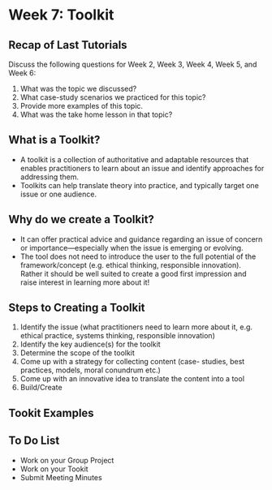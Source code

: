 # Week 7: Toolkit

## Recap of Last Tutorials

Discuss the following questions for Week 2, Week 3, Week 4, Week 5, and Week 6:

1. What was the topic we discussed?
2. What case-study scenarios we practiced for this topic?
3. Provide more examples of this topic.
4. What was the take home lesson in that topic?

## What is a Toolkit?

* A toolkit is a collection of authoritative and adaptable resources that enables practitioners to learn about an issue and identify approaches for addressing them.
* Toolkits can help translate theory into practice, and typically target one issue or one audience.

## Why do we create  a Toolkit?

* It can offer practical advice and guidance regarding an issue of concern or importance—especially when the issue is emerging or evolving.
* The tool does not need to introduce the user to the full potential of the framework/concept (e.g. ethical thinking, responsible innovation). Rather it should be well suited to create a good first impression and raise interest in learning more about it!

## Steps to Creating a Toolkit

1. Identify the issue (what practitioners need to learn more about it, e.g. ethical practice, systems thinking, responsible innovation)
2. Identify the key audience(s) for the toolkit
3. Determine the scope of the toolkit
4. Come up with a strategy for collecting content (case- studies, best practices, models, moral conundrum etc.)
5. Come up with an innovative idea to translate the content into a tool
6. Build/Create

## Tookit Examples



## To Do List

* Work on your Group Project
* Work on your Tookit
* Submit Meeting Minutes
